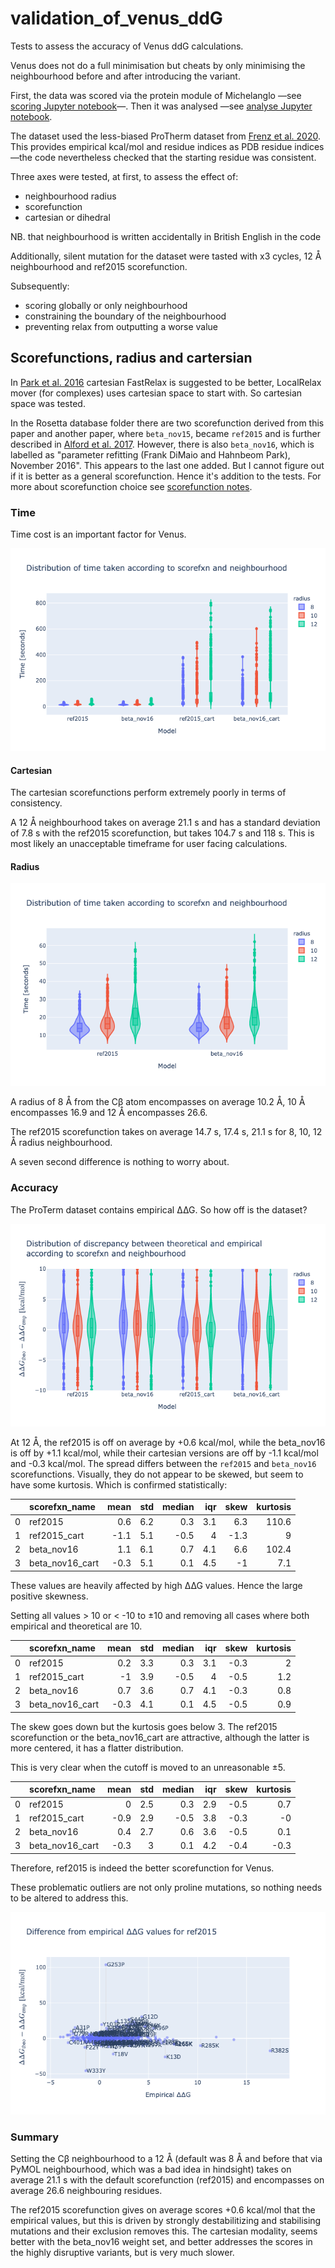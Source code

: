 # validation_of_venus_ddG
Tests to assess the accuracy of Venus ddG calculations.

Venus does not do a full minimisation but cheats by only minimising the neighbourhood before and after introducing the variant.

First, the data was scored via the protein module of Michelanglo —see [scoring Jupyter notebook](scoring.md)—.
Then it was analysed —see [analyse Jupyter notebook](analyse.md).

The dataset used the less-biased ProTherm dataset from [Frenz et al. 2020](https://www.ncbi.nlm.nih.gov/pmc/articles/PMC7579412/).
This provides empirical kcal/mol and residue indices as PDB residue indices —the code nevertheless checked
that the starting residue was consistent.

Three axes were tested, at first, to assess the effect of:

* neighbourhood radius
* scorefunction
* cartesian or dihedral

NB. that neighbourhood is written accidentally in British English in the code

Additionally, silent mutation for the dataset were tasted with x3 cycles, 12 Å neighbourhood and ref2015 scorefunction.

Subsequently:

* scoring globally or only neighbourhood
* constraining the boundary of the neighbourhood
* preventing relax from outputting a worse value

## Scorefunctions, radius and cartersian

In [Park et al. 2016](https://www.ncbi.nlm.nih.gov/pmc/articles/PMC5515585/) cartesian FastRelax is suggested to be better,
LocalRelax mover (for complexes) uses cartesian space to start with. So cartesian space was tested.

In the Rosetta database folder there are two scorefunction derived from this paper and another paper, 
where `beta_nov15`, became `ref2015` and is further described in [Alford et al. 2017](https://www.ncbi.nlm.nih.gov/pmc/articles/PMC5717763/).
However, there is also `beta_nov16`, which is labelled as "parameter refitting (Frank DiMaio and Hahnbeom Park), November 2016".
This appears to the last one added. But I cannot figure out if it is better as a general scorefunction.
Hence it's addition to the tests. For more about scorefunction choice see [scorefunction notes](scorefunction.md).

### Time

Time cost is an important factor for Venus.

![time_distro_full.png](images/time_distro_full.png)

#### Cartesian

The cartesian scorefunctions perform extremely poorly in terms of consistency.

A 12 Å neighbourhood takes on average 21.1 s and has a standard deviation of 7.8 s with the ref2015 scorefunction,
but takes 104.7 s and 118 s. This is most likely an unacceptable timeframe for user facing calculations.

#### Radius

![time](images/time_distro_cut.png)

A radius of 8 Å from the C&beta; atom encompasses on average 10.2 Å, 10 Å encompasses 16.9 and 12 Å encompasses 26.6.

The ref2015 scorefunction takes on average 14.7 s, 17.4 s, 21.1 s for 8, 10, 12 Å radius neighbourhood.

A seven second difference is nothing to worry about.

### Accuracy

The ProTerm dataset contains empirical ∆∆G. So how off is the dataset?

![discrepancy](images/discrepancy.png)

At 12 Å, the ref2015 is off on average by +0.6 kcal/mol, while the beta_nov16 is off by +1.1 kcal/mol, 
while their cartesian versions are off by -1.1 kcal/mol and -0.3 kcal/mol.
The spread differs between the `ref2015` and `beta_nov16` scorefunctions.
Visually, they do not appear to be skewed, but seem to have some kurtosis. Which is confirmed statistically:

|    | scorefxn_name   |   mean |   std |   median |   iqr |   skew |   kurtosis |
|---:|:----------------|-------:|------:|---------:|------:|-------:|-----------:|
|  0 | ref2015         |    0.6 |   6.2 |      0.3 |   3.1 |    6.3 |      110.6 |
|  1 | ref2015_cart    |   -1.1 |   5.1 |     -0.5 |   4   |   -1.3 |        9   |
|  2 | beta_nov16      |    1.1 |   6.1 |      0.7 |   4.1 |    6.6 |      102.4 |
|  3 | beta_nov16_cart |   -0.3 |   5.1 |      0.1 |   4.5 |   -1   |        7.1 |

These values are heavily affected by high ∆∆G values. Hence the large positive skewness.

Setting all values > 10 or < -10 to ±10 and removing all cases where both empirical and theoretical are 10.

|    | scorefxn_name   |   mean |   std |   median |   iqr |   skew |   kurtosis |
|---:|:----------------|-------:|------:|---------:|------:|-------:|-----------:|
|  0 | ref2015         |    0.2 |   3.3 |      0.3 |   3.1 |   -0.3 |        2   |
|  1 | ref2015_cart    |   -1   |   3.9 |     -0.5 |   4   |   -0.5 |        1.2 |
|  2 | beta_nov16      |    0.7 |   3.6 |      0.7 |   4.1 |   -0.3 |        0.8 |
|  3 | beta_nov16_cart |   -0.3 |   4.1 |      0.1 |   4.5 |   -0.5 |        0.9 |

The skew goes down but the kurtosis goes below 3.
The ref2015 scorefunction or the beta_nov16_cart are attractive, although the latter is more centered,
it has a flatter distribution.

This is very clear when the cutoff is moved to an unreasonable ±5.

|    | scorefxn_name   |   mean |   std |   median |   iqr |   skew |   kurtosis |
|---:|:----------------|-------:|------:|---------:|------:|-------:|-----------:|
|  0 | ref2015         |    0   |   2.5 |      0.3 |   2.9 |   -0.5 |        0.7 |
|  1 | ref2015_cart    |   -0.9 |   2.9 |     -0.5 |   3.8 |   -0.3 |       -0   |
|  2 | beta_nov16      |    0.4 |   2.7 |      0.6 |   3.6 |   -0.5 |        0.1 |
|  3 | beta_nov16_cart |   -0.3 |   3   |      0.1 |   4.2 |   -0.4 |       -0.3 |

Therefore, ref2015 is indeed the better scorefunction for Venus.

These problematic outliers are not only proline mutations, so nothing needs to be altered to address this.

![not pro](images/discr_lollypop_ref2015.png)


### Summary

Setting the C&beta; neighbourhood to a 12 Å (default was 8 Å and before that via PyMOL neighbourhood, which was a bad idea in hindsight)
takes on average 21.1 s with the default scorefunction (ref2015) and encompasses on average 26.6 neighbouring residues.

The ref2015 scorefunction gives on average scores +0.6 kcal/mol that the empirical values, 
but this is driven by strongly destabilitizing and stabilising mutations and their exclusion removes this.
The cartesian modality, seems better with the beta_nov16 weight set, and better addresses the scores in the highly disruptive variants,
 but is very much slower.